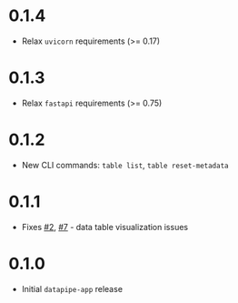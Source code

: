 # 0.1.4

* Relax `uvicorn` requirements (>= 0.17)

# 0.1.3

* Relax `fastapi` requirements (>= 0.75)

# 0.1.2

* New CLI commands: `table list`, `table reset-metadata`

# 0.1.1

* Fixes [#2](https://github.com/epoch8/datapipe-app/issues/2),
  [#7](https://github.com/epoch8/datapipe-app/issues/7) - data table
  visualization issues

# 0.1.0

* Initial `datapipe-app` release
